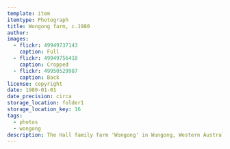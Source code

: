 ```yaml
---
template: item
itemtype: Photograph
title: Wongong farm, c.1980
author: 
images:
  - flickr: 49949737143
    caption: Full
  - flickr: 49949756418
    caption: Cropped
  - flickr: 49950529987
    caption: Back
license: copyright
date: 1980-01-01
date_precision: circa
storage_location: folder1
storage_location_key: 16
tags:
  - photos
  - wongong
description: The Hall family farm 'Wongong' in Wungong, Western Australia (note spelling difference).
---
```

